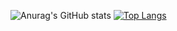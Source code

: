 ![Anurag's GitHub stats](https://github-readme-stats.vercel.app/api?username=suzu784&show_icons=true&theme=radical)
[![Top Langs](https://github-readme-stats.vercel.app/api/top-langs/?username=suzu784&exclude_repo=github-readme-stats,anuraghazra.github.io)](https://github.com/anuraghazra/github-readme-stats)
